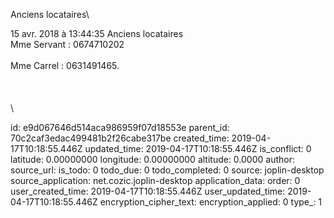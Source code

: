 Anciens locataires\

15 avr. 2018 à 13:44:35
Anciens locataires\
Mme Servant : 0674710202\
\
Mme Carrel : 0631491465.\
\
 \
\
\


id: e9d067646d514aca986959f07d18553e
parent_id: 70c2caf3edac499481b2f26cabe317be
created_time: 2019-04-17T10:18:55.446Z
updated_time: 2019-04-17T10:18:55.446Z
is_conflict: 0
latitude: 0.00000000
longitude: 0.00000000
altitude: 0.0000
author: 
source_url: 
is_todo: 0
todo_due: 0
todo_completed: 0
source: joplin-desktop
source_application: net.cozic.joplin-desktop
application_data: 
order: 0
user_created_time: 2019-04-17T10:18:55.446Z
user_updated_time: 2019-04-17T10:18:55.446Z
encryption_cipher_text: 
encryption_applied: 0
type_: 1